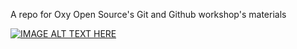 A repo for Oxy Open Source's Git and Github workshop's materials

[![IMAGE ALT TEXT HERE](http://img.youtube.com/vi/zwKojkH2SVA/0.jpg)](http://www.youtube.com/watch?v=zwKojkH2SVA)
